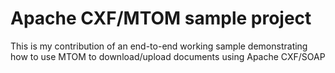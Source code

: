 # Apache CXF/MTOM sample project

This is my contribution of an end-to-end working sample demonstrating how to use MTOM to download/upload documents using Apache CXF/SOAP